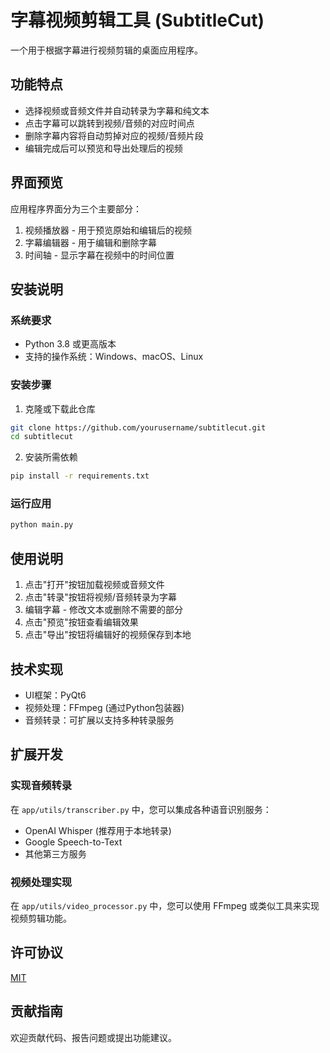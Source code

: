 # 字幕视频剪辑工具 (SubtitleCut)

一个用于根据字幕进行视频剪辑的桌面应用程序。

## 功能特点

- 选择视频或音频文件并自动转录为字幕和纯文本
- 点击字幕可以跳转到视频/音频的对应时间点
- 删除字幕内容将自动剪掉对应的视频/音频片段
- 编辑完成后可以预览和导出处理后的视频

## 界面预览

应用程序界面分为三个主要部分：
1. 视频播放器 - 用于预览原始和编辑后的视频
2. 字幕编辑器 - 用于编辑和删除字幕
3. 时间轴 - 显示字幕在视频中的时间位置

## 安装说明

### 系统要求

- Python 3.8 或更高版本
- 支持的操作系统：Windows、macOS、Linux

### 安装步骤

1. 克隆或下载此仓库

```bash
git clone https://github.com/yourusername/subtitlecut.git
cd subtitlecut
```

2. 安装所需依赖

```bash
pip install -r requirements.txt
```

### 运行应用

```bash
python main.py
```

## 使用说明

1. 点击"打开"按钮加载视频或音频文件
2. 点击"转录"按钮将视频/音频转录为字幕
3. 编辑字幕 - 修改文本或删除不需要的部分
4. 点击"预览"按钮查看编辑效果
5. 点击"导出"按钮将编辑好的视频保存到本地

## 技术实现

- UI框架：PyQt6
- 视频处理：FFmpeg (通过Python包装器)
- 音频转录：可扩展以支持多种转录服务

## 扩展开发

### 实现音频转录

在 `app/utils/transcriber.py` 中，您可以集成各种语音识别服务：
- OpenAI Whisper (推荐用于本地转录)
- Google Speech-to-Text
- 其他第三方服务

### 视频处理实现

在 `app/utils/video_processor.py` 中，您可以使用 FFmpeg 或类似工具来实现视频剪辑功能。

## 许可协议

[MIT](LICENSE)

## 贡献指南

欢迎贡献代码、报告问题或提出功能建议。 